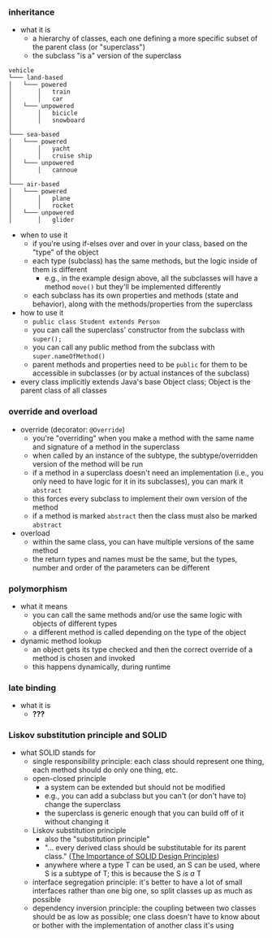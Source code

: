 ### inheritance
- what it is
    - a hierarchy of classes, each one defining a more specific subset of the parent class (or "superclass")
    - the subclass "is a" version of the superclass
```
vehicle
└─── land-based
│   └─── powered
│       │   train
│       │   car
│   └─── unpowered
│       │   bicicle
│       │   snowboard
│
└─── sea-based
│   └─── powered
│       │   yacht
│       │   cruise ship
│   └─── unpowered
│       │   cannoue
│   
└─── air-based
│   └─── powered
│       │   plane
│       │   rocket
│   └─── unpowered
│       │   glider
```
- when to use it
    - if you're using if-elses over and over in your class, based on the "type" of the object
    - each type (subclass) has the same methods, but the logic inside of them is different
        - e.g., in the example design above, all the subclasses will have a method `move()` but they'll be implemented differently
    - each subclass has its own properties and methods (state and behavior), along with the methods/properties from the superclass
- how to use it
    - `public class Student extends Person`
    - you can call the superclass' constructor from the subclass with `super();`
    - you can call any public method from the subclass with `super.nameOfMethod()`
    - parent methods and properties need to be `public` for them to be accessible in subclasses (or by actual instances of the subclass)
- every class implicitly extends Java's base Object class; Object is the parent class of all classes

### override and overload
- override (decorator: `@Override`)
    - you're "overriding" when you make a method with the same name and signature of a method in the superclass
    - when called by an instance of the subtype, the subtype/overridden version of the method will be run
    - if a method in a superclass doesn't need an implementation (i.e., you only need to have logic for it in its subclasses), you can mark it `abstract`
    - this forces every subclass to implement their own version of the method
    - if a method is marked `abstract` then the class must also be marked `abstract`
- overload
    - within the same class, you can have multiple versions of the same method
    - the return types and names must be the same, but the types, number and order of the parameters can be different

### polymorphism
- what it means
    - you can call the same methods and/or use the same logic with objects of different types
    - a different method is called depending on the type of the object
- dynamic method lookup
    - an object gets its type checked and then the correct override of a method is chosen and invoked
    - this happens dynamically, during runtime

### late binding
- what it is
    - **???**

### Liskov substitution principle and SOLID
- what SOLID stands for
    - single responsibility principle: each class should represent one thing, each method should do only one thing, etc.
    - open-closed principle
        - a system can be extended but should not be modified
        - e.g., you can add a subclass but you can't (or don't have to) change the superclass
        - the superclass is generic enough that you can build off of it without changing it
    - Liskov substitution principle
        - also the "substitution principle"
        - "... every derived class should be substitutable for its parent class." ([The Importance of SOLID Design Principles](https://www.bmc.com/blogs/solid-design-principles/))
        - anywhere where a type T can be used, an S can be used, where S is a subtype of T; this is because the S _is a_ T
    - interface segregation principle: it's better to have a lot of small interfaces rather than one big one, so split classes up as much as possible
    - dependency inversion principle: the coupling between two classes should be as low as possible; one class doesn't have to know about or bother with the implementation of another class it's using
